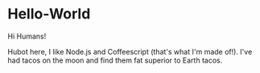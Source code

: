 # Hello-World

Hi Humans!

Hubot here, I like Node.js and Coffeescript (that's what I'm made of!).
I've had tacos on the moon and find them fat superior to Earth tacos.
